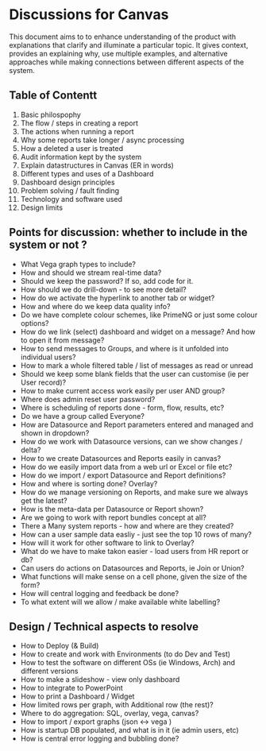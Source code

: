 # Discussions for Canvas

This document aims to to enhance understanding of the product with explanations that clarify and illuminate a particular topic.  It gives context, provides an explaining why,
use multiple examples, and alternative approaches while making connections between different
aspects of the system.

## Table of Contentt

1. Basic philospophy 
2. The flow / steps in creating a report
3. The actions when running a report
4. Why some reports take longer / async processing
5. How a deleted a user is treated
6. Audit information kept by the system
7. Explain datastructures in Canvas (ER in words)
8. Different types and uses of a Dashboard
9. Dashboard design principles
10. Problem solving / fault finding
11. Technology and software used
12. Design limits
 




##  Points for discussion: whether to include in the system or not ?
* What Vega graph types to include?
* How and should we stream real-time data?
* Should we keep the password?  If so, add code for it.
* How should we do drill-down - to see more detail?
* How do we activate the hyperlink to another tab or widget?
* How and where do we keep data quality info?
* Do we have complete colour schemes, like PrimeNG or just some colour options?
* How do we link (select) dashboard and widget on a message?  And how to open it from message?
* How to send messages to Groups, and where is it unfolded into individual users?
* How to mark a whole filtered table / list of messages as read or unread
* Should we keep some blank fields that the user can customise (ie per User record)?
* How to make current access work easily per user AND group?
* Where does admin reset user password?
* Where is scheduling of reports done - form, flow, results, etc?
* Do we have a group called Everyone?
* How are Datasource and Report parameters entered and managed and shown in dropdown?
* How do we work with Datasource versions, can we show changes / delta?
* How to we create Datasources and Reports easily in canvas?
* How do we easily import data from a web url or Excel or file etc?
* How do we import / export Datasource and Report definitions?
* How and where is sorting done?  Overlay?
* How do we manage versioning on Reports, and make sure we always get the latest?
* How is the meta-data per Datasource or Report shown?
* Are we going to work with report bundles concept at all?
* There a Many system reports - how and where are they created?
* How can a user sample data easliy - just see the top 10 rows of many?
* How will it work for other software to link to Overlay?
* What do we have to make takon easier - load users from HR report or db?
* Can users do actions on Datasources and Reports, ie Join or Union?
* What functions will make sense on a cell phone, given the size of the form?
* How will central logging and feedback be done?
* To what extent will we allow / make available white labelling?


## Design / Technical aspects to resolve
* How to Deploy (& Build)
* How to create and work with Environments (to do Dev and Test)
* How to test the software on different OSs (ie Windows, Arch) and different versions
* How to make a slideshow - view only dashboard
* How to integrate to PowerPoint
* How to print a Dashboard / Widget
* How limited rows per graph, with Additional row (the rest)?
* Where to do aggregation: SQL, overlay, vega, canvas?
* How to import / export graphs (json <-> vega )
* How is startup DB populated, and what is in it (ie admin users, etc)
* How is central error logging and bubbling done?
